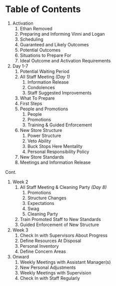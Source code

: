 # Table of Contents





1. Activation
   1. Ethan Removed
   2. Preparing and Informing Vinni and Logan
   3. Scheduling
   4. Guaranteed and Likely Outcomes
   5. Potential Outcomes
   6. Situations to Prepare For
   7. Ideal Outcome and Activation Requirements
2. Day 1-7
   1. Potential Waiting Period
   2. All Staff Meeting _(Day 1)_
      1. Information Release
      2. Condolences
      3. Staff Suggested Improvements
   3. What To Prepare
   4. First Steps
   5. People and Promotions
      1. People
      2. Promotions
      3. Training & Guided Enforcement
   6. New Store Structure
      1. Power Structure
      2. Veto Ability
      3. Buck Stops Here Mentality
      4. Personal Responsibility Policy
   7. New Store Standards
   8. Meetings and Information Release

Cont.

1. Week 2
   1. All Staff Meeting & Cleaning Party _(Day 8)_
      1. Promotions
      2. Structure Changes
      3. Expectations
      4. Swag
      5. Cleaning Party
   2. Train Promoted Staff to New Standards
   3. Guided Enforcement of New Structure
2. Week 3
   1. Check In with Supervisors About Progress
   2. Define Resources At Disposal
   3. Personal Inventory
   4. Define Concern Areas
3. Onward
   1. Weekly Meetings with Assistant Manager(s)
   2. New Personal Adjustments
   3. Weekly Meetings with Supervision
   4. Check In with Staff Regularly
